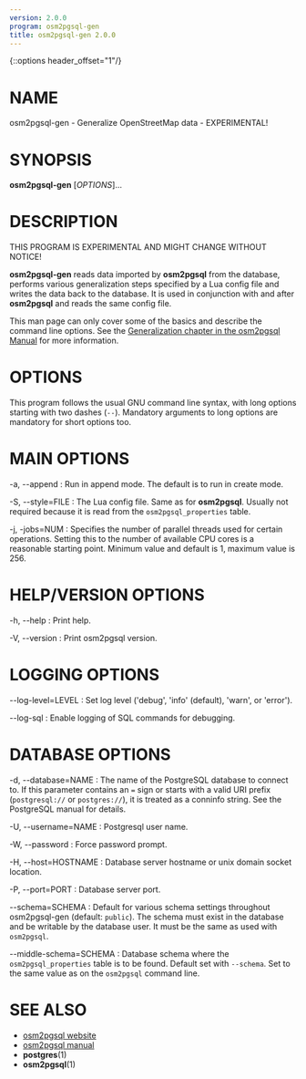 ```yaml
---
version: 2.0.0
program: osm2pgsql-gen
title: osm2pgsql-gen 2.0.0
---
```

{::options header_offset="1"/}

# NAME

osm2pgsql-gen - Generalize OpenStreetMap data - EXPERIMENTAL!

# SYNOPSIS

**osm2pgsql-gen** \[*OPTIONS*\]...

# DESCRIPTION

THIS PROGRAM IS EXPERIMENTAL AND MIGHT CHANGE WITHOUT NOTICE!

**osm2pgsql-gen** reads data imported by **osm2pgsql** from the database,
performs various generalization steps specified by a Lua config file and
writes the data back to the database. It is used in conjunction with and
after **osm2pgsql** and reads the same config file.

This man page can only cover some of the basics and describe the command line
options. See the [Generalization chapter in the osm2pgsql
Manual](https://osm2pgsql.org/doc/manual.html#generalization) for more
information.

# OPTIONS

This program follows the usual GNU command line syntax, with long options
starting with two dashes (`--`). Mandatory arguments to long options are
mandatory for short options too.

# MAIN OPTIONS

-a, \--append
:   Run in append mode. The default is to run in create mode.

-S, \--style=FILE
:   The Lua config file. Same as for **osm2pgsql**. Usually not required
    because it is read from the `osm2pgsql_properties` table.

-j, \-jobs=NUM
:   Specifies the number of parallel threads used for certain operations.
    Setting this to the number of available CPU cores is a reasonable starting
    point. Minimum value and default is 1, maximum value is 256.

# HELP/VERSION OPTIONS

-h, \--help
:   Print help.

-V, \--version
:   Print osm2pgsql version.

# LOGGING OPTIONS

\--log-level=LEVEL
:   Set log level ('debug', 'info' (default), 'warn', or 'error').

\--log-sql
:   Enable logging of SQL commands for debugging.

# DATABASE OPTIONS

-d, \--database=NAME
:   The name of the PostgreSQL database to connect to. If this parameter
    contains an `=` sign or starts with a valid URI prefix (`postgresql://` or
    `postgres://`), it is treated as a conninfo string. See the PostgreSQL
    manual for details.

-U, \--username=NAME
:   Postgresql user name.

-W, \--password
:   Force password prompt.

-H, \--host=HOSTNAME
:   Database server hostname or unix domain socket location.

-P, \--port=PORT
:   Database server port.

\--schema=SCHEMA
:   Default for various schema settings throughout osm2pgsql-gen
    (default: `public`). The schema must exist in the database and be writable
    by the database user. It must be the same as used with `osm2pgsql`.

\--middle-schema=SCHEMA
:   Database schema where the `osm2pgsql_properties` table is to be found.
    Default set with `--schema`. Set to the same value as on the `osm2pgsql`
    command line.

# SEE ALSO

* [osm2pgsql website](https://osm2pgsql.org)
* [osm2pgsql manual](https://osm2pgsql.org/doc/manual.html)
* **postgres**(1)
* **osm2pgsql**(1)

